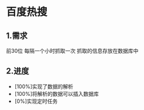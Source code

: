 # 百度热搜

## 1.需求

前30位
每隔一个小时抓取一次
抓取的信息存放在数据库中

## 2.进度

- [100%]实现了数据的解析
- [100%]将解析的数据可以插入数据库
- [0%]实现定时任务